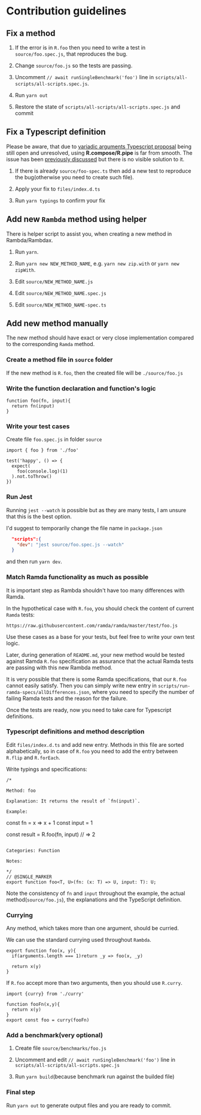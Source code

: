 # Contribution guidelines

## Fix a method

1. If the error is in `R.foo` then you need to write a test in `source/foo.spec.js`, that reproduces the bug.

2. Change `source/foo.js` so the tests are passing.

3. Uncomment `// await runSingleBenchmark('foo')` line in `scripts/all-scripts/all-scripts.spec.js`.

4. Run `yarn out`

5. Restore the state of `scripts/all-scripts/all-scripts.spec.js` and commit

## Fix a Typescript definition

Please be aware, that due to [variadic arguments Typescript proposal](https://github.com/microsoft/TypeScript/issues/5453) being still open and unresolved, using **R.compose/R.pipe** is far from smooth. The issue has been [previously discussed](https://github.com/selfrefactor/rambda/issues/466) but there is no visible solution to it.

1. If there is already `source/foo-spec.ts` then add a new test to reproduce the bug(otherwise you need to create such file).

2. Apply your fix to `files/index.d.ts`

3. Run `yarn typings` to confirm your fix

## Add new `Rambda` method using helper

There is helper script to assist you, when creating a new method in Rambda/Rambdax.

1. Run `yarn`.

2. Run `yarn new NEW_METHOD_NAME`, e.g. `yarn new zip.with` or `yarn new zipWith`.

3. Edit `source/NEW_METHOD_NAME.js`

4. Edit `source/NEW_METHOD_NAME.spec.js`

5. Edit `source/NEW_METHOD_NAME-spec.ts`

## Add new method manually

The new method should have exact or very close implementation compared to the corresponding `Ramda` method.

### Create a method file in `source` folder

If the new method is `R.foo`, then the created file will be `./source/foo.js`

### Write the function declaration and function's logic

```
function foo(fn, input){
  return fn(input)
}
```

### Write your test cases

Create file `foo.spec.js` in folder `source`

```
import { foo } from './foo'

test('happy', () => {
  expect(
    foo(console.log)(1)
  ).not.toThrow()
})
```

### Run Jest

Running `jest --watch` is possible but as they are many tests, I am unsure that this is the best option.

I'd suggest to temporarily change the file name in `package.json`

```json
  "scripts":{
    "dev": "jest source/foo.spec.js --watch"
  }
```

and then run `yarn dev`.

### Match Ramda functionality as much as possible

It is important step as Rambda shouldn't have too many differences with Ramda.

In the hypothetical case with `R.foo`, you should check the content of current `Ramda` tests:

`https://raw.githubusercontent.com/ramda/ramda/master/test/foo.js`

Use these cases as a base for your tests, but feel free to write your own test logic.

Later, during generation of `README.md`, your new method would be tested against Ramda `R.foo` specification as assurance that the actual Ramda tests are passing with this new Rambda method.

It is very possible that there is some Ramda specifications, that our `R.foo` cannot easily satisfy. Then you can simply write new entry in `scripts/run-ramda-specs/allDifferences.json`, where you need to specify the number of failing Ramda tests and the reason for the failure.

Once the tests are ready, now you need to take care for Typescript definitions.

### Typescript definitions and method description

Edit `files/index.d.ts` and add new entry. Methods in this file are sorted alphabetically, so in case of `R.foo`  you need to add the entry between `R.flip` and `R.forEach`.

Write typings and specifications:

```text
/*

Method: foo

Explanation: It returns the result of `fn(input)`.

Example:

```
const fn = x => x + 1
const input = 1

const result = R.foo(fn, input)
// => 2
```

Categories: Function

Notes:

*/
// @SINGLE_MARKER
export function foo<T, U>(fn: (x: T) => U, input: T): U;
```

Note the consistency of `fn` and `input` throughout the example, the actual method(`source/foo.js`), the explanations and the TypeScript definition.

### Currying

Any method, which takes more than one argument, should be curried.

We can use the standard currying used throughout `Rambda`.
```
export function foo(x, y){
  if(arguments.length === 1)return _y => foo(x, _y)

  return x(y)
}
```

If `R.foo` accept more than two arguments, then you should use `R.curry`.

```
import {curry} from './curry'

function fooFn(x,y){
  return x(y)
}
export const foo = curry(fooFn)
```

### Add a benchmark(very optional)

1. Create file `source/benchmarks/foo.js`

2. Uncomment and edit `// await runSingleBenchmark('foo')` line in `scripts/all-scripts/all-scripts.spec.js`

3. Run `yarn build`(because benchmark run against the builded file)

### Final step

Run `yarn out` to generate output files and you are ready to commit.